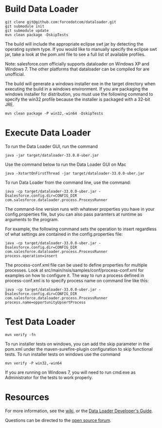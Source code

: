 # Build Data Loader

    git clone git@github.com:forcedotcom/dataloader.git
    git submodule init
    git submodule update
    mvn clean package -DskipTests
    
The build will include the appropriate eclipse swt jar by detecting the operating system type.  If you would like to manually specify the eclipse swt jar, take a look at the pom.xml file to see a full list of available profiles.

Note: salesforce.com officially supports dataloader on Windows XP and Windows 7.  The other platforms that dataloader can be compiled for are unofficial.

The build will generate a windows installer exe in the target directory when executing the build in a windows environment.  If you are packaging the windows installer for distribution, you must use the following command to specify the win32 profile because the installer is packaged with a 32-bit JRE.

    mvn clean package -P win32,-win64 -DskipTests
    
# Execute Data Loader

To run the Data Loader GUI, run the command

    java -jar target/dataloader-33.0.0-uber.jar
    
Use the command below to run the Data Loader GUI on Mac

    java -XstartOnFirstThread -jar target/dataloader-33.0.0-uber.jar
    
To run Data Loader from the command line, use the command:

    java -cp target/dataloader-33.0.0-uber.jar -Dsalesforce.config.dir=CONFIG_DIR com.salesforce.dataloader.process.ProcessRunner

The command-line version runs with whatever properties you have in your config.properties file, but you can also pass paramters at runtime as arguments to the program.

For example, the following command sets the operation to insert regardless of what settings are contained in the config.properties file:

    java -cp target/dataloader-33.0.0-uber.jar -Dsalesforce.config.dir=CONFIG_DIR com.salesforce.dataloader.process.ProcessRunner process.operation=insert

The process-conf.xml file can be used to define properties for multiple processes.  Look at src/main/nsis/samples/conf/process-conf.xml for examples on how to configure it.  The way to run a process defined in process-conf.xml is to specify process name on command line like this:

    java -cp target/dataloader-33.0.0-uber.jar -Dsalesforce.config.dir=CONFIG_DIR com.salesforce.dataloader.process.ProcessRunner process.name=opportunityUpsertProcess


# Test Data Loader

    mvn verify -fn
    
To run installer tests on windows, you can add the skip parameter in the pom.xml under the maven-surefire-plugin configuration to skip functional tests.  To run installer tests on windows use the command

    mvn verify -P win32,-win64
    
If you are running on Windows 7, you will need to run cmd.exe as Administrator for the tests to work properly.

# Resources

For more information, see the [wiki](http://wiki.apexdevnet.com/index.php/Tools), or the [Data Loader Developer's Guide](https://na1.salesforce.com/help/doc/en/salesforce_data_loader.pdf). 

Questions can be directed to the [open source forum](https://developer.salesforce.com/forums?feedtype=RECENT&dc=APIs_and_Integration&criteria=ALLQUESTIONS&#!/feedtype=RECENT&criteria=ALLQUESTIONS&).

